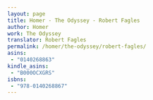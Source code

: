 ```yaml
---
layout: page
title: Homer - The Odyssey - Robert Fagles
author: Homer
work: The Odyssey
translator: Robert Fagles
permalink: /homer/the-odyssey/robert-fagles/
asins:
 - "0140268863"
kindle_asins:
 - "B000OCXGRS"
isbns:
 - "978-0140268867"
---
```



